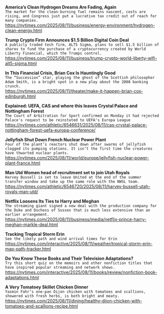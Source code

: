 **America’s Clean Hydrogen Dreams Are Fading, Again**\
`The market for the clean-burning fuel remains nascent, costs are rising, and Congress just put a lucrative tax credit out of reach for many companies.`\
https://nytimes.com/2025/08/11/business/energy-environment/hydrogen-clean-energy.html

**Trump Crypto Firm Announces $1.5 Billion Digital Coin Deal**\
`A publicly traded tech firm, ALT5 Sigma, plans to sell $1.5 billion of shares to fund the purchase of a cryptocurrency created by World Liberty Financial, which the Trumps control.`\
https://nytimes.com/2025/08/11/business/trump-crypto-world-liberty-wlfi-alt5-sigma.html

**In This Financial Crisis, Brian Cox Is Hauntingly Good**\
`The “Succession” star, playing the ghost of the Scottish philosopher Adam Smith, is a bright spot in a new play about the 2008 banking crunch.`\
https://nytimes.com/2025/08/11/theater/make-it-happen-brian-cox-edinburgh.html

**Explained: UEFA, CAS and where this leaves Crystal Palace and Nottingham Forest**\
`The Court of Arbitration for Sport confirmed on Monday it had rejected Palace's request to be reinstated to UEFA's Europa League`\
https://nytimes.com/athletic/6546631/2025/08/11/cas-crystal-palace-nottingham-forest-uefa-europa-conference/

**Jellyfish Shut Down French Nuclear Power Plant**\
`Four of the plant’s reactors shut down after swarms of jellyfish clogged its pumping stations. It isn’t the first time the creatures have thwarted nuclear plants.`\
https://nytimes.com/2025/08/11/world/europe/jellyfish-nuclear-power-plant-france.html

**Man Utd Women head of recruitment set to join Utah Royals**\
`Harvey Bussell is set to leave United at the end of the summer transfer window and take up the same role with the NWSL team.`\
https://nytimes.com/athletic/6546720/2025/08/11/harvey-bussell-utah-royals-man-utd/

**Netflix Loosens Its Ties to Harry and Meghan**\
`The streaming giant signed a new deal with the production company for the Duke and Duchess of Sussex that is much less extensive than an earlier arrangement.`\
https://nytimes.com/2025/08/11/business/media/netflix-prince-harry-meghan-markle-deal.html

**Tracking Tropical Storm Erin**\
`See the likely path and wind arrival times for Erin`\
https://nytimes.com/interactive/2025/08/11/weather/tropical-storm-erin-map-path-tracker.html

**Do You Know These Books and Their Television Adaptations?**\
`Try this short quiz on the memoirs and other nonfiction titles that have inspired popular streaming and network shows.`\
https://nytimes.com/interactive/2025/08/11/books/review/nonfiction-book-adaptations.html

**A Very Tomatoey Skillet Chicken Dinner**\
`Yasmin Fahr’s one-pan Dijon chicken with tomatoes and scallions, showered with fresh herbs, is both bright and meaty.`\
https://nytimes.com/2025/08/11/dining/healthy-dijon-chicken-with-tomatoes-and-scallions-recipe.html

